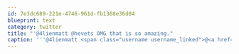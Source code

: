 ```yaml
---
id: 7e3dc689-221e-4746-961d-fb1368e36d04
blueprint: text
category: twitter
title: "'@4lienmatt @hevets OMG that is so amazing."
caption: '''@4lienmatt <span class="username username_linked">@<a href="https://twitter.com/hevets" title="Steve Henderson">hevets</a></span> OMG that is so amazing.'
---
```

